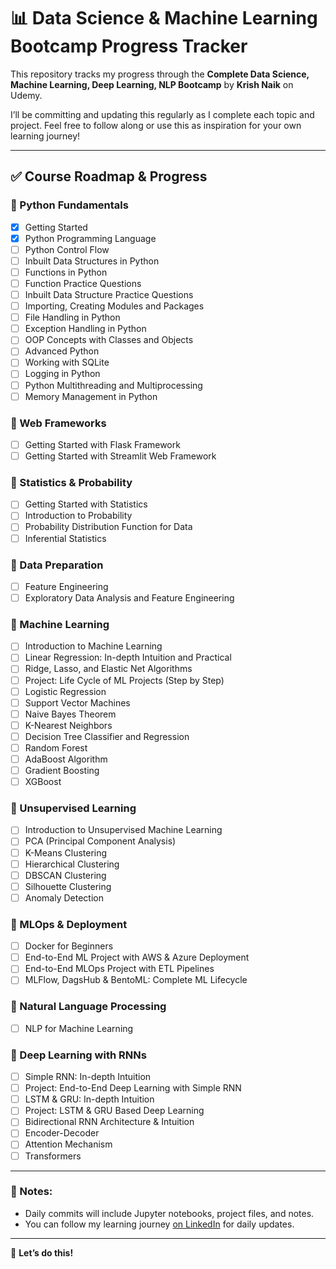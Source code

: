 # 📊 Data Science & Machine Learning Bootcamp Progress Tracker

This repository tracks my progress through the **Complete Data Science, Machine Learning, Deep Learning, NLP Bootcamp** by **Krish Naik** on Udemy.

I’ll be committing and updating this regularly as I complete each topic and project. Feel free to follow along or use this as inspiration for your own learning journey!

---

## ✅ Course Roadmap & Progress

### 🔹 Python Fundamentals
- [x] Getting Started  
- [x] Python Programming Language  
- [ ] Python Control Flow  
- [ ] Inbuilt Data Structures in Python  
- [ ] Functions in Python  
- [ ] Function Practice Questions  
- [ ] Inbuilt Data Structure Practice Questions  
- [ ] Importing, Creating Modules and Packages  
- [ ] File Handling in Python  
- [ ] Exception Handling in Python  
- [ ] OOP Concepts with Classes and Objects  
- [ ] Advanced Python  
- [ ] Working with SQLite  
- [ ] Logging in Python  
- [ ] Python Multithreading and Multiprocessing  
- [ ] Memory Management in Python  

### 🔹 Web Frameworks
- [ ] Getting Started with Flask Framework  
- [ ] Getting Started with Streamlit Web Framework  

### 🔹 Statistics & Probability
- [ ] Getting Started with Statistics  
- [ ] Introduction to Probability  
- [ ] Probability Distribution Function for Data  
- [ ] Inferential Statistics  

### 🔹 Data Preparation
- [ ] Feature Engineering  
- [ ] Exploratory Data Analysis and Feature Engineering  

### 🔹 Machine Learning
- [ ] Introduction to Machine Learning  
- [ ] Linear Regression: In-depth Intuition and Practical  
- [ ] Ridge, Lasso, and Elastic Net Algorithms  
- [ ] Project: Life Cycle of ML Projects (Step by Step)  
- [ ] Logistic Regression  
- [ ] Support Vector Machines  
- [ ] Naive Bayes Theorem  
- [ ] K-Nearest Neighbors  
- [ ] Decision Tree Classifier and Regression  
- [ ] Random Forest  
- [ ] AdaBoost Algorithm  
- [ ] Gradient Boosting  
- [ ] XGBoost  

### 🔹 Unsupervised Learning
- [ ] Introduction to Unsupervised Machine Learning  
- [ ] PCA (Principal Component Analysis)  
- [ ] K-Means Clustering  
- [ ] Hierarchical Clustering  
- [ ] DBSCAN Clustering  
- [ ] Silhouette Clustering  
- [ ] Anomaly Detection  

### 🔹 MLOps & Deployment
- [ ] Docker for Beginners  
- [ ] End-to-End ML Project with AWS & Azure Deployment  
- [ ] End-to-End MLOps Project with ETL Pipelines  
- [ ] MLFlow, DagsHub & BentoML: Complete ML Lifecycle  

### 🔹 Natural Language Processing
- [ ] NLP for Machine Learning  

### 🔹 Deep Learning with RNNs
- [ ] Simple RNN: In-depth Intuition  
- [ ] Project: End-to-End Deep Learning with Simple RNN  
- [ ] LSTM & GRU: In-depth Intuition  
- [ ] Project: LSTM & GRU Based Deep Learning  
- [ ] Bidirectional RNN Architecture & Intuition  
- [ ] Encoder-Decoder  
- [ ] Attention Mechanism  
- [ ] Transformers  

---

### 📌 Notes:
- Daily commits will include Jupyter notebooks, project files, and notes.
- You can follow my learning journey [on LinkedIn](https://www.linkedin.com/in/shivam-attri-bb55862a6/) for daily updates.

---

🚀 **Let’s do this!**
